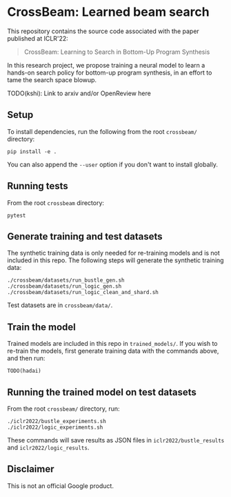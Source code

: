 # CrossBeam: Learned beam search

This repository contains the source code associated with the paper published at
ICLR'22:

> CrossBeam: Learning to Search in Bottom-Up Program Synthesis

In this research project, we propose training a neural model to learn a
hands-on search policy for bottom-up program synthesis, in an effort to tame
the search space blowup.

TODO(kshi): Link to arxiv and/or OpenReview here

## Setup

To install dependencies, run the following from the root `crossbeam/` directory:

```
pip install -e .
```

You can also append the `--user` option if you don't want to install globally.

## Running tests

From the root `crossbeam` directory:

```
pytest
```

## Generate training and test datasets

The synthetic training data is only needed for re-training models and is not
included in this repo. The following steps will generate the synthetic training
data:

```
./crossbeam/datasets/run_bustle_gen.sh
./crossbeam/datasets/run_logic_gen.sh
./crossbeam/datasets/run_logic_clean_and_shard.sh
```

Test datasets are in `crossbeam/data/`.

## Train the model

Trained models are included in this repo in `trained_models/`. If you wish to
re-train the models, first generate training data with the commands above, and
then run:

```
TODO(hadai)
```

## Running the trained model on test datasets

From the root `crossbeam/` directory, run:

```
./iclr2022/bustle_experiments.sh
./iclr2022/logic_experiments.sh
```

These commands will save results as JSON files in `iclr2022/bustle_results` and
`iclr2022/logic_results`.

## Disclaimer

This is not an official Google product.
